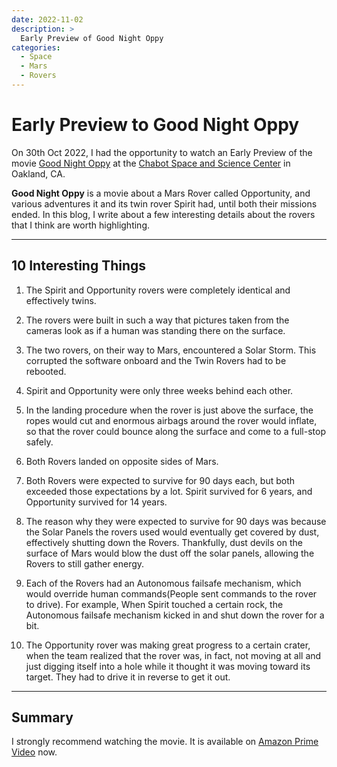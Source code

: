 ```yaml
---
date: 2022-11-02
description: >
  Early Preview of Good Night Oppy 
categories:
  - Space
  - Mars
  - Rovers
---
```


# Early Preview to Good Night Oppy 

On 30th Oct 2022, I had the opportunity to watch an Early Preview of the movie [Good Night Oppy](https://en.wikipedia.org/wiki/Good_Night_Oppy) at the [Chabot Space and Science Center](https://chabotspace.org/) in Oakland, CA. 

**Good Night Oppy** is a movie about a Mars Rover called Opportunity, and various adventures it and its twin rover Spirit had, until both their missions ended. In this blog, I write about a few interesting details about the rovers that I think are worth highlighting. 

<!-- more -->

---

## 10 Interesting Things

1. The Spirit and Opportunity rovers were completely identical and effectively twins.

2. The rovers were built in such a way that pictures taken from the cameras look as if a human was standing there on the surface.

3. The two rovers, on their way to Mars, encountered a Solar Storm. This corrupted the software onboard and the Twin Rovers had to be rebooted.

4. Spirit and Opportunity were only three weeks behind each other.

5. In the landing procedure when the rover is just above the surface, the ropes would cut and enormous airbags around the rover would inflate, so that the rover could bounce along the surface and come to a full-stop safely.

6. Both Rovers landed on opposite sides of Mars.

7. Both Rovers were expected to survive for 90 days each, but both exceeded those expectations by a lot.  Spirit survived for 6 years, and Opportunity survived for 14 years.

8. The reason why they were expected to survive for 90 days was because the Solar Panels the rovers used would eventually get covered by dust, effectively shutting down the Rovers.  Thankfully, dust devils on the surface of Mars would blow the dust off the solar panels, allowing the Rovers to still gather energy.

9. Each of the Rovers had an Autonomous failsafe mechanism, which would override human commands(People sent commands to the rover to drive).  For example, When Spirit touched a certain rock, the Autonomous failsafe mechanism kicked in and shut down the rover for a bit.

10. The Opportunity rover was making great progress to a certain crater, when the team realized that the rover was, in fact, not moving at all and just digging itself into a hole while it thought it was moving toward its target.  They had to drive it in reverse to get it out.


---
## Summary

I strongly recommend watching the movie. It is available on [Amazon Prime Video](https://www.amazon.com/Prime-Video/) now.
